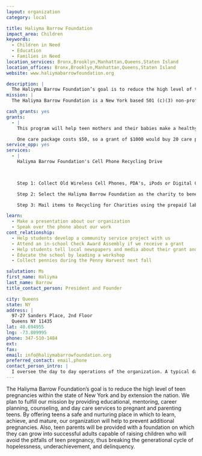 ```yaml
---
layout: organization
category: local

title: Haliyma Barrow Foundation
impact_area: Children
keywords: 
  - Children in Need
  - Education
  - Families in Need
location_services: Bronx,Brooklyn,Manhattan,Queens,Staten Island
location_offices: Bronx,Brooklyn,Manhattan,Queens,Staten Island
website: www.haliymabarrowfoundation.org

description: |
  The Haliyma Barrow Foundation’s goal is to reduce the high level of teen pregnancies within the state of New York and by extension the nation. We plan to fulfill our mission by providing educational, mentoring, career planning, counseling, and day care services to pregnant and parenting teens. By offering teens a safe and nurturing place in which to learn, achieve, and mature, our organization will help to prevent additional pregnancies. Also, teen parents will be provided with a foundation on which they can grow into successful adults capable of raising children who will avoid the pitfalls of teen pregnancy, thus breaking the generational cycle of hopelessness, underachievement, and delinquency.
mission: |
  The Haliyma Barrow Foundation is a New York based 501 (c)(3) non-profit organization that promotes the holistic development of teen parents through counseling and mentoring programs, while empowering them to pursue their educational and career goals.

cash_grants: yes
grants: 
  - |
    This program will help teen mothers and their babies make a healthy start as families by providing for their basic needs. We will identify teens in the most need and send them care packages that include baby bottles, diapers, lotion, body wash, powder, bibs, pacifiers, teethers, rattles, body suits, hats, booties, bedroom slippers, and night gowns. 

    One care package costs $50, so a grant of $1000 would buy 20 care packages.
service_opp: yes
services: 
  - |
    Haliyma Barrow Foundation's Cell Phone Recycling Drive

    

    Step 1: Collect Old Wireless Cell Phones, PDA's, iPods or Digital Cameras

    Step 2: Select the Haliyma Barrow Foundation as the charity to benefit from the donation

    Step 3: Mail items to Recycling for Charities using the prepaid labels and collection boxes that will be sent to you

learn: 
  - Make a presentation about our organization
  - Speak over the phone about our work
cont_relationship: 
  - Help students develop a community service project with us
  - Attend an in-school Check Award Assembly if we receive a grant
  - Help students tell local newspapers and media about their grant and/or project with us
  - Educate the school by leading a workshop
  - Collect pennies during the Penny Harvest next fall

salutation: Ms
first_name: Haliyma
last_name: Barrow
title_contact_person: President and Founder

city: Queens
state: NY
address: |
  97-27 Sanders Place, 2nd Floor  
  Queens NY 11435
lat: 40.694955
lng: -73.809995
phone: 347-510-1484
ext: 
fax: 
email: info@haliymabarrowfoundation.org
preferred_contact: email,phone
contact_person_intro: |
  I oversee the day to day operations of the organization. A typical day consists of contacting potential donors, following up on the status of donations, preparing mail campaigns and other fundraising ventures.
---
```

The Haliyma Barrow Foundation’s goal is to reduce the high level of teen pregnancies within the state of New York and by extension the nation. We plan to fulfill our mission by providing educational, mentoring, career planning, counseling, and day care services to pregnant and parenting teens. By offering teens a safe and nurturing place in which to learn, achieve, and mature, our organization will help to prevent additional pregnancies. Also, teen parents will be provided with a foundation on which they can grow into successful adults capable of raising children who will avoid the pitfalls of teen pregnancy, thus breaking the generational cycle of hopelessness, underachievement, and delinquency.